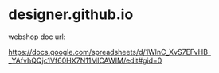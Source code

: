 # designer.github.io

webshop doc url:

https://docs.google.com/spreadsheets/d/1WlnC_XvS7EFvHB-_YAfvhQQjc1Vf60HX7N11MlCAWIM/edit#gid=0
